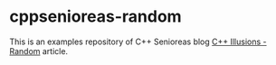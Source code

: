 # cppsenioreas-random
This is an examples repository of C++ Senioreas blog [C++ Illusions - Random](https://cppsenioreas.wordpress.com/2020/11/10/cpp-illusions-random/) article.
